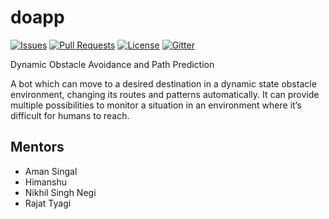 # doapp
[![Issues](https://img.shields.io/github/issues-closed/oss2019/doapp.svg?style=flat-square)](https://github.com/oss2019/doapp/issues) [![Pull Requests](https://img.shields.io/github/issues-pr-closed/oss2019/doapp.svg?style=flat-square)](https://github.com/oss2019/doapp/pulls) [![License](https://img.shields.io/apm/l/vim-mode.svg?style=flat-square)](https://github.com/oss2019/doapp/blob/master/LICENSE) [![Gitter](https://img.shields.io/badge/chat-on%20gitter-ff006f.svg?style=flat-square)](https://gitter.im/oss2019/community) 

Dynamic Obstacle Avoidance and Path Prediction

A bot which can move to a
desired destination in a dynamic
state obstacle environment,
changing its routes and patterns
automatically. It can provide
multiple possibilities to monitor a
situation in an environment
where it’s difficult for humans to
reach.

## Mentors

- Aman Singal
- Himanshu
- Nikhil Singh Negi
- Rajat Tyagi
